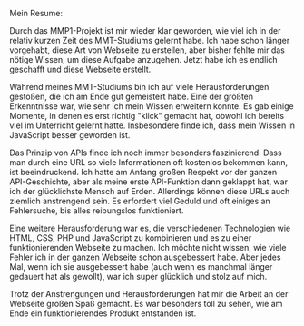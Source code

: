 Mein Resume:

Durch das MMP1-Projekt ist mir wieder klar geworden, wie viel ich in der relativ kurzen Zeit des MMT-Studiums gelernt habe. Ich habe schon länger vorgehabt, diese Art von Webseite zu erstellen, aber bisher fehlte mir das nötige Wissen, um diese Aufgabe anzugehen. Jetzt habe ich es endlich geschafft und diese Webseite erstellt. 

Während meines MMT-Studiums bin ich auf viele Herausforderungen gestoßen, die ich am Ende gut gemeistert habe. Eine der größten Erkenntnisse war, wie sehr ich mein Wissen erweitern konnte. Es gab einige Momente, in denen es erst richtig "klick" gemacht hat, obwohl ich bereits viel im Unterricht gelernt hatte. Insbesondere finde ich, dass mein Wissen in JavaScript besser geworden ist.

Das Prinzip von APIs finde ich noch immer besonders faszinierend. Dass man durch eine URL so viele Informationen oft kostenlos bekommen kann, ist beeindruckend. Ich hatte am Anfang großen Respekt vor der ganzen API-Geschichte, aber als meine erste API-Funktion dann geklappt hat, war ich der glücklichste Mensch auf Erden. Allerdings können diese URLs auch ziemlich anstrengend sein. Es erfordert viel Geduld und oft einiges an Fehlersuche, bis alles reibungslos funktioniert.

Eine weitere Herausforderung war es, die verschiedenen Technologien wie HTML, CSS, PHP und JavaScript zu kombinieren und es zu einer funktionierenden Webseite zu machen. Ich möchte nicht wissen, wie viele Fehler ich in der ganzen Webseite schon ausgebessert habe. Aber jedes Mal, wenn ich sie ausgebessert habe (auch wenn es manchmal länger gedauert hat als gewollt), war ich super glücklich und stolz auf mich.

Trotz der Anstrengungen und Herausforderungen hat mir die Arbeit an der Webseite großen Spaß gemacht. Es war besonders toll zu sehen, wie am Ende ein funktionierendes Produkt entstanden ist.

